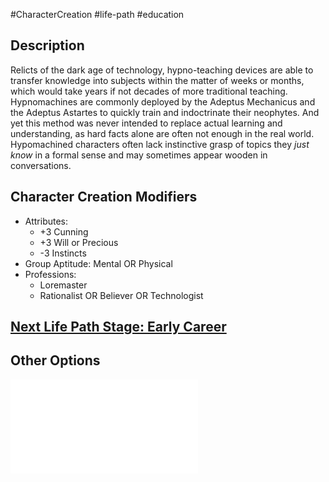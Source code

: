#CharacterCreation #life-path #education 
## Description
Relicts of the dark age of technology, hypno-teaching devices are able to transfer  knowledge into subjects within the matter of weeks or months, which would take years if not decades of more traditional teaching. Hypnomachines are commonly deployed by the Adeptus Mechanicus and the Adeptus Astartes to quickly train and indoctrinate their neophytes.
And yet this method was never intended to replace actual learning and understanding, as hard facts alone are often not enough in the real world. Hypomachined characters often lack instinctive grasp of topics they _just know_ in a formal sense and may sometimes appear wooden in conversations.

## Character Creation Modifiers
- Attributes: 
	- +3 Cunning
	- +3 Will or Precious
	- -3 Instincts
- Group Aptitude: Mental OR Physical 
- Professions:
	- Loremaster
	- Rationalist OR Believer OR Technologist

## [Next Life Path Stage: Early Career](</LifePath/EarlyCareer/Early Career.md>)

## Other Options
![](</LifePath/Education/List of Educations.md>)